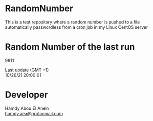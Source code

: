 # RandomNumber    
This is a test repository where a random number is pushed to a file automatically passwordless from a cron job in my Linux CentOS server    
# Random Number of the last run   
9811
      
Last update (GMT +1)    
10/26/21 20:00:01
# Developer    
Hamdy Abou El Anein   
hamdy.aea@protonmail.com
